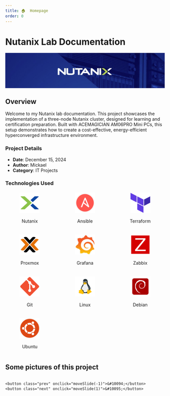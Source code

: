 ```yaml
---
title: 🏠  Homepage
order: 0
---
```


# Nutanix Lab Documentation
<img src="assets/images/banner.png" alt="Nutanix Lab" style="max-width: 100%; height: auto; display: block; margin-left: auto; margin-right: auto;">

## Overview
Welcome to my Nutanix lab documentation. This project showcases the implementation of a three-node Nutanix cluster, designed for learning and certification preparation. Built with ACEMAGICIAN AM06PRO Mini PCs, this setup demonstrates how to create a cost-effective, energy-efficient hyperconverged infrastructure environment.

### Project Details
- **Date**: December 15, 2024
- **Author**: Mickael
- **Category**: IT Projects

### Technologies Used

<div style="display: grid; grid-template-columns: repeat(auto-fit, minmax(120px, 1fr)); gap: 20px; text-align: center; margin: 20px 0;">
    <div>
        <img src="assets/logos/nutanix.png" alt="Nutanix" style="width: 64px; height: 64px;">
        <p>Nutanix</p>
    </div>
    <div>
        <img src="assets/logos/ansible.png" alt="Ansible" style="width: 64px; height: 64px;">
        <p>Ansible</p>
    </div>
    <div>
        <img src="assets/logos/terraform.png" alt="Terraform" style="width: 64px; height: 64px;">
        <p>Terraform</p>
    </div>
    <div>
        <img src="assets/logos/proxmox.png" alt="Proxmox" style="width: 64px; height: 64px;">
        <p>Proxmox</p>
    </div>
    <div>
        <img src="assets/logos/grafana.png" alt="Grafana" style="width: 64px; height: 64px;">
        <p>Grafana</p>
    </div>
    <div>
        <img src="assets/logos/zabbix.png" alt="Zabbix" style="width: 64px; height: 64px;">
        <p>Zabbix</p>
    </div>
    <div>
        <img src="assets/logos/git.png" alt="Git" style="width: 64px; height: 64px;">
        <p>Git</p>
    </div>
    <div>
        <img src="assets/logos/linux.png" alt="Linux" style="width: 64px; height: 64px;">
        <p>Linux</p>
    </div>
    <div>
        <img src="assets/logos/debian.png" alt="Debian" style="width: 64px; height: 64px;">
        <p>Debian</p>
    </div>
    <div>
        <img src="assets/logos/ubuntu.png" alt="Ubuntu" style="width: 64px; height: 64px;">
        <p>Ubuntu</p>
    </div>
</div>

## Some pictures of this project
<div class="carousel">
    <div class="carousel-inner">
        <div class="slide">
            <img src="assets/images/clustback.jpg" alt="Cluster Back View">
            <div class="caption">Cluster Back View</div>
        </div>
        <div class="slide">
            <img src="assets/images/pc.jpg" alt="Servers">
            <div class="caption">Servers</div>
        </div>
        <div class="slide">
            <img src="assets/images/print.gif" alt="3D Print">
            <div class="caption">3D Print</div>
        </div>
    </div>
    
    <button class="prev" onclick="moveSlide(-1)">&#10094;</button>
    <button class="next" onclick="moveSlide(1)">&#10095;</button>
</div>

<style>
.carousel {
    position: relative;
    max-width: 800px;
    margin: 0 auto;
}

.carousel-inner {
    position: relative;
    overflow: hidden;
}

.slide {
    display: none;
    width: 100%;
}

.slide.active {
    display: block;
}

.slide img {
    width: 100%;
    height: auto;
    border-radius: 8px;
}

.caption {
    position: absolute;
    bottom: 0;
    width: 100%;
    padding: 10px;
    background: rgba(0,0,0,0.7);
    color: white;
    text-align: center;
}

.prev, .next {
    position: absolute;
    top: 50%;
    transform: translateY(-50%);
    padding: 16px;
    color: white;
    font-weight: bold;
    font-size: 18px;
    background: rgba(0,0,0,0.5);
    border: none;
    cursor: pointer;
    border-radius: 50%;
}

.prev:hover, .next:hover {
    background: rgba(0,0,0,0.8);
}

.prev {
    left: 10px;
}

.next {
    right: 10px;
}
</style>

<script>
let slideIndex = 0;
showSlides(slideIndex);

function moveSlide(n) {
    showSlides(slideIndex += n);
}

function showSlides(n) {
    let slides = document.getElementsByClassName("slide");
    
    if (n >= slides.length) {slideIndex = 0}
    if (n < 0) {slideIndex = slides.length - 1}
    
    for (let i = 0; i < slides.length; i++) {
        slides[i].style.display = "none";
    }
    
    slides[slideIndex].style.display = "block";
}

// Auto-advance slides every 5 seconds
setInterval(() => moveSlide(1), 5000);
</script>
